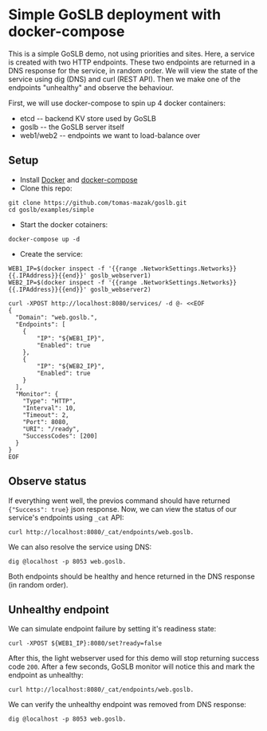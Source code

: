 Simple GoSLB deployment with docker-compose
===========================================

This is a simple GoSLB demo, not using priorities and sites. Here, a service is created with two
HTTP endpoints. These two endpoints are returned in a DNS response for the service, in random order.
We will view the state of the service using dig (DNS) and curl (REST API). Then we make one of the
endpoints "unhealthy" and observe the behaviour.

First, we will use docker-compose to spin up 4 docker containers:

  * etcd -- backend KV store used by GoSLB
  * goslb -- the GoSLB server itself
  * web1/web2 -- endpoints we want to load-balance over


Setup
-----

  * Install [Docker](https://docs.docker.com/install/) and [docker-compose](https://docs.docker.com/compose/install/)
  * Clone this repo:
```
git clone https://github.com/tomas-mazak/goslb.git
cd goslb/examples/simple
```
  * Start the docker cotainers:
```
docker-compose up -d
```
  * Create the service:
```
WEB1_IP=$(docker inspect -f '{{range .NetworkSettings.Networks}}{{.IPAddress}}{{end}}' goslb_webserver1)
WEB2_IP=$(docker inspect -f '{{range .NetworkSettings.Networks}}{{.IPAddress}}{{end}}' goslb_webserver2)

curl -XPOST http://localhost:8080/services/ -d @- <<EOF
{
  "Domain": "web.goslb.",
  "Endpoints": [
    {
        "IP": "${WEB1_IP}", 
        "Enabled": true 
    },                
    {                  
        "IP": "${WEB2_IP}",
        "Enabled": true
    }                   
  ],                 
  "Monitor": {       
    "Type": "HTTP",
    "Interval": 10,
    "Timeout": 2,
    "Port": 8080,
    "URI": "/ready",
    "SuccessCodes": [200]
  }                      
}                      
EOF
```

Observe status
--------------

If everything went well, the previos command should have returned `{"Success": true}` json 
response. Now, we can view the status of our service's endpoints using `_cat` API:

```
curl http://localhost:8080/_cat/endpoints/web.goslb.
```

We can also resolve the service using DNS:

```
dig @localhost -p 8053 web.goslb.
```

Both endpoints should be healthy and hence returned in the DNS response (in random order).


Unhealthy endpoint
------------------

We can simulate endpoint failure by setting it's readiness state:

```
curl -XPOST ${WEB1_IP}:8080/set?ready=false
```

After this, the light webserver used for this demo will stop returning success code `200`. After
a few seconds, GoSLB monitor will notice this and mark the endpoint as unhealthy:

```
curl http://localhost:8080/_cat/endpoints/web.goslb.
```

We can verify the unhealthy endpoint was removed from DNS response:

```
dig @localhost -p 8053 web.goslb.
```
